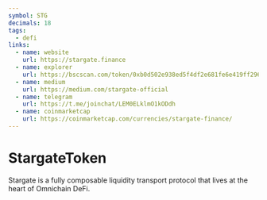 ```yaml
---
symbol: STG
decimals: 18
tags:
  - defi
links:
  - name: website
    url: https://stargate.finance
  - name: explorer
    url: https://bscscan.com/token/0xb0d502e938ed5f4df2e681fe6e419ff29631d62b
  - name: medium
    url: https://medium.com/stargate-official
  - name: telegram
    url: https://t.me/joinchat/LEM0ELklmO1kODdh
  - name: coinmarketcap
    url: https://coinmarketcap.com/currencies/stargate-finance/
---
```


# StargateToken

Stargate is a fully composable liquidity transport protocol that lives at the heart of Omnichain DeFi.
